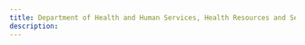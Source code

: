 ```yaml
---
title: Department of Health and Human Services, Health Resources and Services Administration 
description: 
---
```

